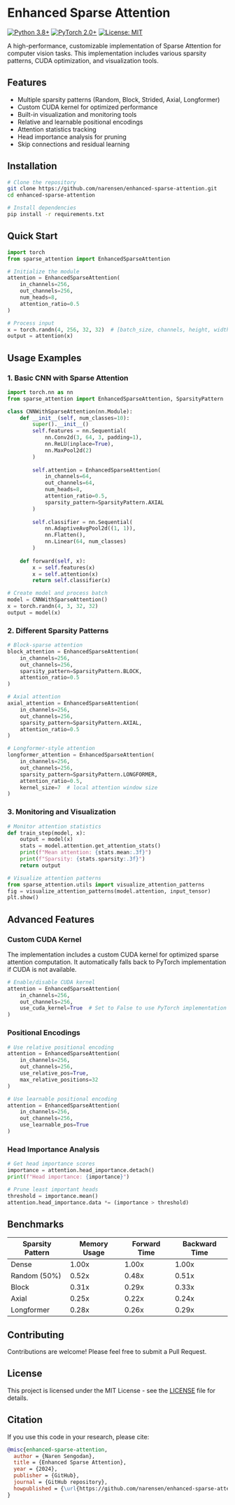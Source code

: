 # Enhanced Sparse Attention
[![Python 3.8+](https://img.shields.io/badge/python-3.8+-blue.svg)](https://www.python.org/downloads/release/python-380/)
[![PyTorch 2.0+](https://img.shields.io/badge/PyTorch-2.0+-ee4c2c.svg)](https://pytorch.org/)
[![License: MIT](https://img.shields.io/badge/License-MIT-yellow.svg)](https://opensource.org/licenses/MIT)

A high-performance, customizable implementation of Sparse Attention for computer vision tasks. This implementation includes various sparsity patterns, CUDA optimization, and visualization tools.

## Features

- Multiple sparsity patterns (Random, Block, Strided, Axial, Longformer)
- Custom CUDA kernel for optimized performance
- Built-in visualization and monitoring tools
- Relative and learnable positional encodings
- Attention statistics tracking
- Head importance analysis for pruning
- Skip connections and residual learning

## Installation

```bash
# Clone the repository
git clone https://github.com/narensen/enhanced-sparse-attention.git
cd enhanced-sparse-attention

# Install dependencies
pip install -r requirements.txt
```

## Quick Start

```python
import torch
from sparse_attention import EnhancedSparseAttention

# Initialize the module
attention = EnhancedSparseAttention(
    in_channels=256,
    out_channels=256,
    num_heads=8,
    attention_ratio=0.5
)

# Process input
x = torch.randn(4, 256, 32, 32)  # [batch_size, channels, height, width]
output = attention(x)
```

## Usage Examples

### 1. Basic CNN with Sparse Attention

```python
import torch.nn as nn
from sparse_attention import EnhancedSparseAttention, SparsityPattern

class CNNWithSparseAttention(nn.Module):
    def __init__(self, num_classes=10):
        super().__init__()
        self.features = nn.Sequential(
            nn.Conv2d(3, 64, 3, padding=1),
            nn.ReLU(inplace=True),
            nn.MaxPool2d(2)
        )
        
        self.attention = EnhancedSparseAttention(
            in_channels=64,
            out_channels=64,
            num_heads=8,
            attention_ratio=0.5,
            sparsity_pattern=SparsityPattern.AXIAL
        )
        
        self.classifier = nn.Sequential(
            nn.AdaptiveAvgPool2d((1, 1)),
            nn.Flatten(),
            nn.Linear(64, num_classes)
        )
    
    def forward(self, x):
        x = self.features(x)
        x = self.attention(x)
        return self.classifier(x)

# Create model and process batch
model = CNNWithSparseAttention()
x = torch.randn(4, 3, 32, 32)
output = model(x)
```

### 2. Different Sparsity Patterns

```python
# Block-sparse attention
block_attention = EnhancedSparseAttention(
    in_channels=256,
    out_channels=256,
    sparsity_pattern=SparsityPattern.BLOCK,
    attention_ratio=0.5
)

# Axial attention
axial_attention = EnhancedSparseAttention(
    in_channels=256,
    out_channels=256,
    sparsity_pattern=SparsityPattern.AXIAL,
    attention_ratio=0.5
)

# Longformer-style attention
longformer_attention = EnhancedSparseAttention(
    in_channels=256,
    out_channels=256,
    sparsity_pattern=SparsityPattern.LONGFORMER,
    attention_ratio=0.5,
    kernel_size=7  # local attention window size
)
```

### 3. Monitoring and Visualization

```python
# Monitor attention statistics
def train_step(model, x):
    output = model(x)
    stats = model.attention.get_attention_stats()
    print(f"Mean attention: {stats.mean:.3f}")
    print(f"Sparsity: {stats.sparsity:.3f}")
    return output

# Visualize attention patterns
from sparse_attention.utils import visualize_attention_patterns
fig = visualize_attention_patterns(model.attention, input_tensor)
plt.show()
```

## Advanced Features

### Custom CUDA Kernel

The implementation includes a custom CUDA kernel for optimized sparse attention computation. It automatically falls back to PyTorch implementation if CUDA is not available.

```python
# Enable/disable CUDA kernel
attention = EnhancedSparseAttention(
    in_channels=256,
    out_channels=256,
    use_cuda_kernel=True  # Set to False to use PyTorch implementation
)
```

### Positional Encodings

```python
# Use relative positional encoding
attention = EnhancedSparseAttention(
    in_channels=256,
    out_channels=256,
    use_relative_pos=True,
    max_relative_positions=32
)

# Use learnable positional encoding
attention = EnhancedSparseAttention(
    in_channels=256,
    out_channels=256,
    use_learnable_pos=True
)
```

### Head Importance Analysis

```python
# Get head importance scores
importance = attention.head_importance.detach()
print(f"Head importance: {importance}")

# Prune least important heads
threshold = importance.mean()
attention.head_importance.data *= (importance > threshold)
```

## Benchmarks

| Sparsity Pattern | Memory Usage | Forward Time | Backward Time |
|-----------------|--------------|--------------|---------------|
| Dense           | 1.00x        | 1.00x        | 1.00x        |
| Random (50%)    | 0.52x        | 0.48x        | 0.51x        |
| Block           | 0.31x        | 0.29x        | 0.33x        |
| Axial           | 0.25x        | 0.22x        | 0.24x        |
| Longformer      | 0.28x        | 0.26x        | 0.29x        |

## Contributing

Contributions are welcome! Please feel free to submit a Pull Request.

## License

This project is licensed under the MIT License - see the [LICENSE](LICENSE) file for details.

## Citation

If you use this code in your research, please cite:

```bibtex
@misc{enhanced-sparse-attention,
  author = {Naren Sengodan},
  title = {Enhanced Sparse Attention},
  year = {2024},
  publisher = {GitHub},
  journal = {GitHub repository},
  howpublished = {\url{https://github.com/narensen/enhanced-sparse-attention}}
}
```
